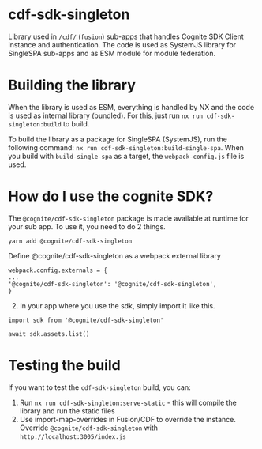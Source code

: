 # cdf-sdk-singleton

Library used in `/cdf/` (`fusion`) sub-apps that handles Cognite SDK Client instance and authentication.
The code is used as SystemJS library for SingleSPA sub-apps and as ESM module for module federation.

# Building the library

When the library is used as ESM, everything is handled by NX and the code is used as internal library (bundled).
For this, just run `nx run cdf-sdk-singleton:build` to build.

To build the library as a package for SingleSPA (SystemJS), run the following command: `nx run cdf-sdk-singleton:build-single-spa`.
When you build with `build-single-spa` as a target, the `webpack-config.js` file is used.

# How do I use the cognite SDK?

The `@cognite/cdf-sdk-singleton` package is made available at runtime for your sub app. To use it, you need to do 2 things.

`yarn add @cognite/cdf-sdk-singleton`

Define @cognite/cdf-sdk-singleton as a webpack external library

```
webpack.config.externals = {
...
'@cognite/cdf-sdk-singleton': '@cognite/cdf-sdk-singleton',
}
```

2. In your app where you use the sdk, simply import it like this.

```
import sdk from '@cognite/cdf-sdk-singleton'

await sdk.assets.list()
```

# Testing the build

If you want to test the `cdf-sdk-singleton` build, you can:

1. Run `nx run cdf-sdk-singleton:serve-static` - this will compile the library and run the static files
2. Use import-map-overrides in Fusion/CDF to override the instance. Override `@cognite/cdf-sdk-singleton` with `http://localhost:3005/index.js`
